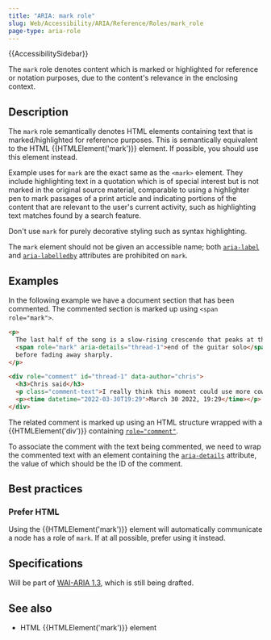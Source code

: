 ```yaml
---
title: "ARIA: mark role"
slug: Web/Accessibility/ARIA/Reference/Roles/mark_role
page-type: aria-role
---
```


{{AccessibilitySidebar}}

The `mark` role denotes content which is marked or highlighted for reference or notation purposes, due to the content's relevance in the enclosing context.

## Description

The `mark` role semantically denotes HTML elements containing text that is marked/highlighted for reference purposes. This is semantically equivalent to the HTML {{HTMLElement('mark')}} element. If possible, you should use this element instead.

Example uses for `mark` are the exact same as the `<mark>` element. They include highlighting text in a quotation which is of special interest but is not marked in the original source material, comparable to using a highlighter pen to mark passages of a print article and indicating portions of the content that are relevant to the user's current activity, such as highlighting text matches found by a search feature.

Don't use `mark` for purely decorative styling such as syntax highlighting.

The `mark` element should not be given an accessible name; both [`aria-label`](/en-US/docs/Web/Accessibility/ARIA/Attributes/aria-label) and [`aria-labelledby`](/en-US/docs/Web/Accessibility/ARIA/Attributes/aria-labelledby) attributes are prohibited on `mark`.

## Examples

In the following example we have a document section that has been commented. The commented section is marked up using `<span role="mark">`.

```html
<p>
  The last half of the song is a slow-rising crescendo that peaks at the
  <span role="mark" aria-details="thread-1">end of the guitar solo</span>,
  before fading away sharply.
</p>

<div role="comment" id="thread-1" data-author="chris">
  <h3>Chris said</h3>
  <p class="comment-text">I really think this moment could use more cowbell.</p>
  <p><time datetime="2022-03-30T19:29">March 30 2022, 19:29</time></p>
</div>
```

The related comment is marked up using an HTML structure wrapped with a {{HTMLElement('div')}} containing [`role="comment"`](/en-US/docs/Web/Accessibility/ARIA/Roles/comment_role).

To associate the comment with the text being commented, we need to wrap the commented text with an element containing the [`aria-details`](/en-US/docs/Web/Accessibility/ARIA/Attributes/aria-details) attribute, the value of which should be the ID of the comment.

## Best practices

### Prefer HTML

Using the {{HTMLElement('mark')}} element will automatically communicate a node has a role of `mark`. If at all possible, prefer using it instead.

## Specifications

Will be part of [WAI-ARIA 1.3](https://w3c.github.io/aria/#mark), which is still being drafted.

## See also

- HTML {{HTMLElement('mark')}} element
